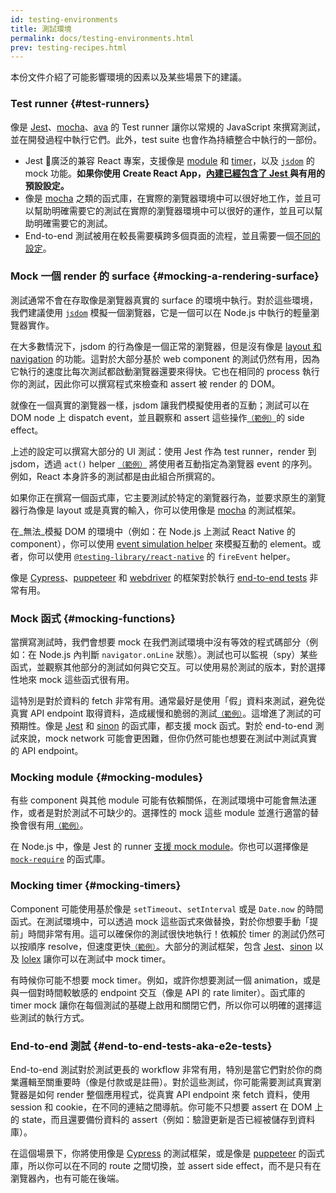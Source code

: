 ```yaml
---
id: testing-environments
title: 測試環境
permalink: docs/testing-environments.html
prev: testing-recipes.html
---
```


<!-- This document is intended for folks who are comfortable with JavaScript, and have probably written tests with it. It acts as a reference for the differences in testing environments for React components, and how those differences affect the tests that they write. This document also assumes a slant towards web-based react-dom components, but has notes for other renderers. -->

本份文件介紹了可能影響環境的因素以及某些場景下的建議。

### Test runner {#test-runners}

像是 [Jest](https://jestjs.io/)、[mocha](https://mochajs.org/)、[ava](https://github.com/avajs/ava) 的 Test runner 讓你以常規的 JavaScript 來撰寫測試，並在開發過程中執行它們。此外，test suite 也會作為持續整合中執行的一部份。

- Jest 廣泛的兼容 React 專案，支援像是 [module](#mocking-modules) 和 [timer](#mocking-timers)，以及 [`jsdom`](#mocking-a-rendering-surface) 的 mock 功能。**如果你使用 Create React App，[內建已經包含了 Jest ](https://facebook.github.io/create-react-app/docs/running-tests) 與有用的預設設定。**
- 像是 [mocha](https://mochajs.org/#running-mocha-in-the-browser) 之類的函式庫，在實際的瀏覽器環境中可以很好地工作，並且可以幫助明確需要它的測試在實際的瀏覽器環境中可以很好的運作，並且可以幫助明確需要它的測試。
- End-to-end 測試被用在較長需要橫跨多個頁面的流程，並且需要一個[不同的設定](#end-to-end-tests-aka-e2e-tests)。

### Mock 一個 render 的 surface {#mocking-a-rendering-surface}

測試通常不會在存取像是瀏覽器真實的 surface 的環境中執行。對於這些環境，我們建議使用 [`jsdom`](https://github.com/jsdom/jsdom) 模擬一個瀏覽器，它是一個可以在 Node.js 中執行的輕量瀏覽器實作。

在大多數情況下，jsdom 的行為像是一個正常的瀏覽器，但是沒有像是 [layout 和 navigation](https://github.com/jsdom/jsdom#unimplemented-parts-of-the-web-platform) 的功能。這對於大部分基於 web component 的測試仍然有用，因為它執行的速度比每次測試都啟動瀏覽器還要來得快。它也在相同的 process 執行你的測試，因此你可以撰寫程式來檢查和 assert 被 render 的 DOM。

就像在一個真實的瀏覽器一樣，jsdom 讓我們模擬使用者的互動；測試可以在 DOM node 上 dispatch event，並且觀察和 assert 這些操作[<small>（範例）</small>](/docs/testing-recipes.html#events)的 side effect。

上述的設定可以撰寫大部分的 UI 測試：使用 Jest 作為 test runner，render 到 jsdom，透過 `act()` helper [<small>（範例）</small>](/docs/testing-recipes.html) 將使用者互動指定為瀏覽器 event 的序列。例如，React 本身許多的測試都是由此組合所撰寫的。

如果你正在撰寫一個函式庫，它主要測試於特定的瀏覽器行為，並要求原生的瀏覽器行為像是 layout 或是真實的輸入，你可以使用像是 [mocha](https://mochajs.org/) 的測試框架。

在_無法_模擬 DOM 的環境中（例如：在 Node.js 上測試 React Native 的 component），你可以使用 [event simulation helper](/docs/test-utils.html#simulate) 來模擬互動的 element。或者，你可以使用 [`@testing-library/react-native`](https://testing-library.com/docs/native-testing-library) 的 `fireEvent` helper。

像是 [Cypress](https://www.cypress.io/)、[puppeteer](https://github.com/GoogleChrome/puppeteer) 和 [webdriver](https://www.seleniumhq.org/projects/webdriver/) 的框架對於執行 [end-to-end tests](#end-to-end-tests-aka-e2e-tests) 非常有用。

### Mock 函式 {#mocking-functions}

當撰寫測試時，我們會想要 mock 在我們測試環境中沒有等效的程式碼部分（例如：在 Node.js 內判斷 `navigator.onLine` 狀態）。測試也可以監視（spy）某些函式，並觀察其他部分的測試如何與它交互。可以使用易於測試的版本，對於選擇性地來 mock 這些函式很有用。

這特別是對於資料的 fetch 非常有用。通常最好是使用「假」資料來測試，避免從真實 API endpoint 取得資料，造成緩慢和脆弱的測試[<small>（範例）</small>](/docs/testing-recipes.html#data-fetching)。這增進了測試的可預期性。像是 [Jest](https://jestjs.io/) 和 [sinon](https://sinonjs.org/) 的函式庫，都支援 mock 函式。對於 end-to-end 測試來說，mock network 可能會更困難，但你仍然可能也想要在測試中測試真實的 API endpoint。

### Mocking module {#mocking-modules}

有些 component 與其他 module 可能有依賴關係，在測試環境中可能會無法運作，或者是對於測試不可缺少的。選擇性的 mock 這些 module 並進行適當的替換會很有用[<small>（範例）</small>](/docs/testing-recipes.html#mocking-modules)。

在 Node.js 中，像是 Jest 的 runner [支援 mock module](https://jestjs.io/docs/en/manual-mocks)。你也可以選擇像是 [`mock-require`](https://www.npmjs.com/package/mock-require) 的函式庫。

### Mocking timer {#mocking-timers}

Component 可能使用基於像是 `setTimeout`、`setInterval` 或是 `Date.now` 的時間函式。在測試環境中，可以透過 mock 這些函式來做替換，對於你想要手動「提前」時間非常有用。這可以確保你的測試很快地執行！依賴於 timer 的測試仍然可以按順序 resolve，但速度更快[<small>（範例）</small>](/docs/testing-recipes.html#timers)。大部分的測試框架，包含 [Jest](https://jestjs.io/docs/en/timer-mocks)、[sinon](https://sinonjs.org/releases/v7.3.2/fake-timers/) 以及 [lolex](https://github.com/sinonjs/lolex) 讓你可以在測試中 mock timer。

有時候你可能不想要 mock timer。例如，或許你想要測試一個 animation，或是與一個對時間較敏感的 endpoint 交互（像是 API 的 rate limiter）。函式庫的 timer mock 讓你在每個測試的基礎上啟用和關閉它們，所以你可以明確的選擇這些測試的執行方式。

### End-to-end 測試 {#end-to-end-tests-aka-e2e-tests}

End-to-end 測試對於測試更長的 workflow 非常有用，特別是當它們對於你的商業邏輯至關重要時（像是付款或是註冊）。對於這些測試，你可能需要測試真實瀏覽器是如何 render 整個應用程式，從真實 API endpoint 來 fetch 資料，使用 session 和 cookie，在不同的連結之間導航。你可能不只想要 assert 在 DOM 上的 state，而且還要備份資料的 assert（例如：驗證更新是否已經被儲存到資料庫）。

在這個場景下，你將使用像是 [Cypress](https://www.cypress.io/) 的測試框架，或是像是 [puppeteer](https://github.com/GoogleChrome/puppeteer) 的函式庫，所以你可以在不同的 route 之間切換，並 assert side effect，而不是只有在瀏覽器內，也有可能在後端。
